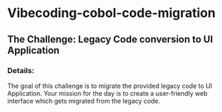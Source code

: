 # Vibecoding-cobol-code-migration

## The Challenge: Legacy Code conversion to UI Application

### Details: 
 The goal of this challenge is to migrate the provided legacy code to UI Application.
Your mission for the day is to create a user-friendly web interface which gets migrated from the legacy code. 